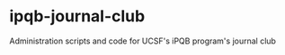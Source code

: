 ipqb-journal-club
=================

Administration scripts and code for UCSF's iPQB program's journal club
